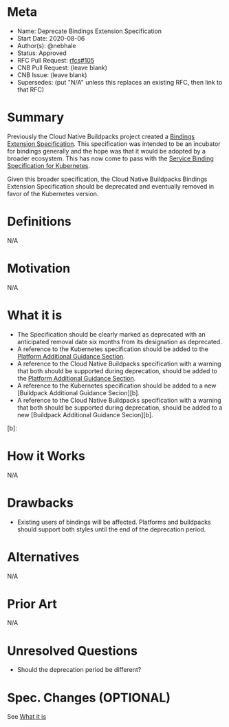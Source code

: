 # Meta
[meta]: #meta
- Name: Deprecate Bindings Extension Specification
- Start Date: 2020-08-06
- Author(s): @nebhale
- Status: Approved
- RFC Pull Request: [rfcs#105](https://github.com/buildpacks/rfcs/pull/105)
- CNB Pull Request: (leave blank)
- CNB Issue: (leave blank)
- Supersedes: (put "N/A" unless this replaces an existing RFC, then link to that RFC)

# Summary
[summary]: #summary

Previously the Cloud Native Buildpacks project created a [Bindings Extension Specification][cnb].  This specification was intended to be an incubator for bindings generally and the hope was that it would be adopted by a broader ecosystem.  This has now come to pass with the [Service Binding Specification for Kubernetes][k8s].

Given this broader specification, the Cloud Native Buildpacks Bindings Extension Specification should be deprecated and eventually removed in favor of the Kubernetes version.

[cnb]: https://github.com/buildpacks/spec/blob/main/extensions/bindings.md
[k8s]: https://k8s-service-bindings.github.io/spec/

# Definitions
[definitions]: #definitions

N/A

# Motivation
[motivation]: #motivation

N/A

# What it is
[what-it-is]: #what-it-is

- The Specification should be clearly marked as deprecated with an anticipated removal date six months from its designation as deprecated.
- A reference to the Kubernetes specification should be added to the [Platform Additional Guidance Section][p].
- A reference to the Cloud Native Buildpacks specification with a warning that both should be supported during deprecation, should be added to the [Platform Additional Guidance Section][p].
- A reference to the Kubernetes specification should be added to a new [Buildpack Additional Guidance Secion][b].
- A reference to the Cloud Native Buildpacks specification with a warning that both should be supported during deprecation, should be added to a new [Buildpack Additional Guidance Secion][b].

[p]: https://github.com/buildpacks/spec/blob/main/platform.md#additional-guidance
[b]:

# How it Works
[how-it-works]: #how-it-works

N/A

# Drawbacks
[drawbacks]: #drawbacks

- Existing users of bindings will be affected.  Platforms and buildpacks should support both styles until the end of the deprecation period.

# Alternatives
[alternatives]: #alternatives

N/A

# Prior Art
[prior-art]: #prior-art

N/A

# Unresolved Questions
[unresolved-questions]: #unresolved-questions

- Should the deprecation period be different?

# Spec. Changes (OPTIONAL)
[spec-changes]: #spec-changes

See [What it is](#what-it-is)
